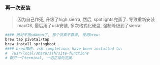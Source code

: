 ### 再一次安装

> 因为自己作死, 升级了high sierra, 然后, spotlights完蛋了. 导致重新安装macOS, 最后用了usb安装, 多次格式化硬盘, 强制降级到了sierra. 

```sh
#### 绝对不用sdkman了, 那个货真不靠谱, 使用brew:
brew tap pivotal/tap  
brew install springboot
#### brew描述: zsh completions have been installed to:
#  /usr/local/share/zsh/site-functions
# 新开一个terminal, 一切正常的完美.
```

